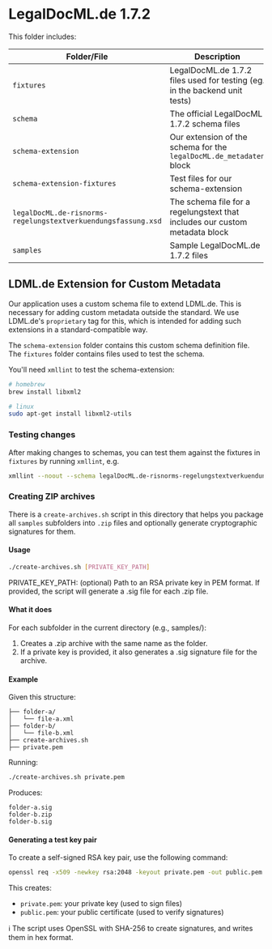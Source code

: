 # LegalDocML.de 1.7.2

This folder includes:

| Folder/File                                                   | Description                                                                 |
|---------------------------------------------------------------|-----------------------------------------------------------------------------|
| `fixtures`                                                    | LegalDocML.de 1.7.2 files used for testing (eg. in the backend unit tests)  |
| `schema`                                                      | The official LegalDocML 1.7.2 schema files                                  |
| `schema-extension`                                            | Our extension of the schema for the `legalDocML.de_metadaten` block         |
| `schema-extension-fixtures`                                   | Test files for our schema-extension                                         |
| `legalDocML.de-risnorms-regelungstextverkuendungsfassung.xsd` | The schema file for a regelungstext that includes our custom metadata block |
| `samples`                                                     | Sample LegalDocML.de 1.7.2 files                                            |

## LDML.de Extension for Custom Metadata

Our application uses a custom schema file to extend LDML.de. This is necessary for adding custom metadata outside the standard. We use LDML.de's `proprietary` tag for this, which is intended for adding such extensions in a standard-compatible way.

The `schema-extension` folder contains this custom schema definition file. The `fixtures` folder contains files used to test the schema.

You'll need `xmllint` to test the schema-extension:

```sh
# homebrew
brew install libxml2

# linux
sudo apt-get install libxml2-utils
```

### Testing changes

After making changes to schemas, you can test them against the fixtures in `fixtures` by running `xmllint`, e.g.

```sh
xmllint --noout --schema legalDocML.de-risnorms-regelungstextverkuendungsfassung.xsd schema-extension-fixtures/SaatG_regelungstext.xml
```


### Creating ZIP archives

There is a `create-archives.sh` script in this directory that helps you package all `samples` subfolders into `.zip` files and optionally generate cryptographic signatures for them.

#### Usage

```bash
./create-archives.sh [PRIVATE_KEY_PATH]
```
PRIVATE_KEY_PATH: (optional) Path to an RSA private key in PEM format. If provided, the script will generate a .sig file for each .zip file.

#### What it does

For each subfolder in the current directory (e.g., samples/):
1. Creates a .zip archive with the same name as the folder.
2. If a private key is provided, it also generates a .sig signature file for the archive.

#### Example
Given this structure:
```samples/
├── folder-a/
│   └── file-a.xml
├── folder-b/
│   └── file-b.xml
├── create-archives.sh
├── private.pem
```
Running:
```bash
./create-archives.sh private.pem
```
Produces:
```folder-a.zip
folder-a.sig
folder-b.zip
folder-b.sig
```
#### Generating a test key pair
To create a self-signed RSA key pair, use the following command:
```bash
openssl req -x509 -newkey rsa:2048 -keyout private.pem -out public.pem -days 365 -nodes
```
This creates:
- `private.pem`: your private key (used to sign files)
- `public.pem`: your public certificate (used to verify signatures)

ℹ️ The script uses OpenSSL with SHA-256 to create signatures, and writes them in hex format.
